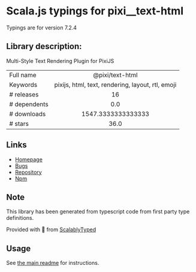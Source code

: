 
# Scala.js typings for pixi__text-html

Typings are for version 7.2.4

## Library description:
Multi-Style Text Rendering Plugin for PixiJS

|                    |                 |
| ------------------ | :-------------: |
| Full name          | @pixi/text-html |
| Keywords           | pixijs, html, text, rendering, layout, rtl, emoji |
| # releases         | 16 |
| # dependents       | 0.0 |
| # downloads        | 1547.3333333333333 |
| # stars            | 36.0 |

## Links
- [Homepage](https://pixijs.io/html-text/docs/)
- [Bugs](https://github.com/pixijs/html-text/issues)
- [Repository](https://github.com/pixijs/html-text)
- [Npm](https://www.npmjs.com/package/%40pixi%2Ftext-html)
    


## Note
This library has been generated from typescript code from first party type definitions.

Provided with :purple_heart: from [ScalablyTyped](https://github.com/oyvindberg/ScalablyTyped)

## Usage
See [the main readme](../../readme.md) for instructions.


